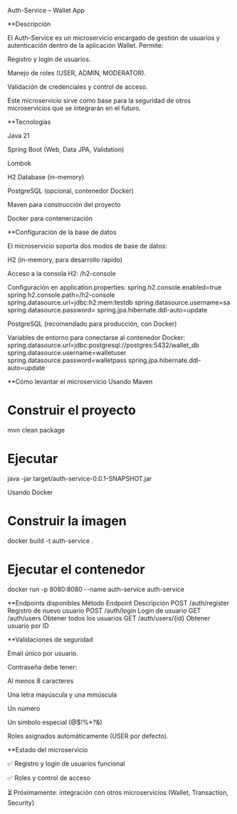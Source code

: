 Auth-Service – Wallet App

**Descripción

El Auth-Service es un microservicio encargado de gestión de usuarios y autenticación dentro de la aplicación Wallet.
Permite:

Registro y login de usuarios.

Manejo de roles (USER, ADMIN, MODERATOR).

Validación de credenciales y control de acceso.

Este microservicio sirve como base para la seguridad de otros microservicios que se integrarán en el futuro.

**Tecnologías

Java 21

Spring Boot (Web, Data JPA, Validation)

Lombok

H2 Database (in-memory)

PostgreSQL (opcional, contenedor Docker)

Maven para construcción del proyecto

Docker para contenerización

**Configuración de la base de datos

El microservicio soporta dos modos de base de datos:

H2 (in-memory, para desarrollo rápido)

Acceso a la consola H2: /h2-console

Configuración en application.properties:
spring.h2.console.enabled=true
spring.h2.console.path=/h2-console
spring.datasource.url=jdbc:h2:mem:testdb
spring.datasource.username=sa
spring.datasource.password=
spring.jpa.hibernate.ddl-auto=update


PostgreSQL (recomendado para producción, con Docker)

Variables de entorno para conectarse al contenedor Docker:
spring.datasource.url=jdbc:postgresql://postgres:5432/wallet_db
spring.datasource.username=walletuser
spring.datasource.password=walletpass
spring.jpa.hibernate.ddl-auto=update


**Cómo levantar el microservicio
Usando Maven
# Construir el proyecto
mvn clean package

# Ejecutar
java -jar target/auth-service-0.0.1-SNAPSHOT.jar

Usando Docker
# Construir la imagen
docker build -t auth-service .

# Ejecutar el contenedor
docker run -p 8080:8080 --name auth-service auth-service

**Endpoints disponibles
Método	Endpoint	Descripción
POST	/auth/register	Registro de nuevo usuario
POST	/auth/login	Login de usuario
GET	/auth/users	Obtener todos los usuarios
GET	/auth/users/{id}	Obtener usuario por ID

**Validaciones de seguridad

Email único por usuario.

Contraseña debe tener:

Al menos 8 caracteres

Una letra mayúscula y una minúscula

Un número

Un símbolo especial (@$!%*?&)

Roles asignados automáticamente (USER por defecto).

**Estado del microservicio

✅ Registro y login de usuarios funcional

✅ Roles y control de acceso

⏳ Próximamente: integración con otros microservicios (Wallet, Transaction, Security)